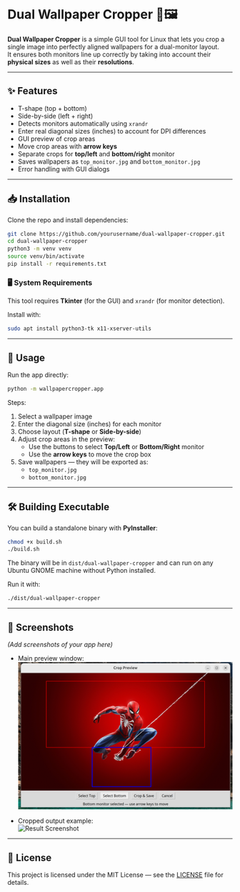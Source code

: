# Dual Wallpaper Cropper 🎨🖼️

**Dual Wallpaper Cropper** is a simple GUI tool for Linux that lets you crop a single image into perfectly aligned wallpapers for a dual-monitor layout.  
It ensures both monitors line up correctly by taking into account their **physical sizes** as well as their **resolutions**.

---

## ✨ Features
- T-shape (top + bottom)
- Side-by-side (left + right)
- Detects monitors automatically using `xrandr`
- Enter real diagonal sizes (inches) to account for DPI differences
- GUI preview of crop areas
- Move crop areas with **arrow keys**
- Separate crops for **top/left** and **bottom/right** monitor
- Saves wallpapers as `top_monitor.jpg` and `bottom_monitor.jpg`
- Error handling with GUI dialogs

---

## 📥 Installation

Clone the repo and install dependencies:

```bash
git clone https://github.com/yourusername/dual-wallpaper-cropper.git
cd dual-wallpaper-cropper
python3 -m venv venv
source venv/bin/activate
pip install -r requirements.txt
```

### 🖥️ System Requirements

This tool requires **Tkinter** (for the GUI) and `xrandr` (for monitor detection).

Install with:

```bash
sudo apt install python3-tk x11-xserver-utils
```

---

## 🚀 Usage

Run the app directly:

```bash
python -m wallpapercropper.app
```

Steps:
1. Select a wallpaper image  
2. Enter the diagonal size (inches) for each monitor  
3. Choose layout (**T-shape** or **Side-by-side**)  
4. Adjust crop areas in the preview:  
   - Use the buttons to select **Top/Left** or **Bottom/Right** monitor  
   - Use the **arrow keys** to move the crop box  
5. Save wallpapers — they will be exported as:  
   - `top_monitor.jpg`  
   - `bottom_monitor.jpg`  

---

## 🛠️ Building Executable

You can build a standalone binary with **PyInstaller**:

```bash
chmod +x build.sh
./build.sh
```

The binary will be in `dist/dual-wallpaper-cropper` and can run on any Ubuntu GNOME machine without Python installed.

Run it with:

```bash
./dist/dual-wallpaper-cropper
```

---

## 📸 Screenshots

_(Add screenshots of your app here)_

- Main preview window:  
  ![Preview Screenshot](assets/preview.png)

- Cropped output example:  
  ![Result Screenshot](assets/result.png)

---

## 📜 License

This project is licensed under the MIT License — see the [LICENSE](LICENSE) file for details.